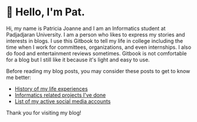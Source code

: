 # 👋 Hello, I'm Pat.

Hi, my name is Patricia Joanne and I am an Informatics student at Padjadjaran University. I am a person who likes to express my stories and interests in blogs. I use this Gitbook to tell my life in college including the time when I work for committees, organizations, and even internships. I also do food and entertainment reviews sometimes. Gitbook is not comfortable for a blog but I still like it because it's light and easy to use.

Before reading my blog posts, you may consider these posts to get to know me better:

* [History of my life experiences](get/histories.md)
* [Informatics related projects I've done](get/informatics.md)
* [List of my active social media accounts](get/contacts.md)

Thank you for visiting my blog!
